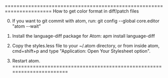 ======================================================================
How to get color format in diff/patch files

0. If you want to git commit with atom, run:
  git config --global core.editor "atom --wait"

1. Install the language-diff package for Atom: apm install language-diff

2. Copy the styles.less file to your ~/.atom directory, or from inside atom,
cmd+shift+p and type "Application: Open Your Stylesheet option".

3. Restart atom. 
======================================================================
